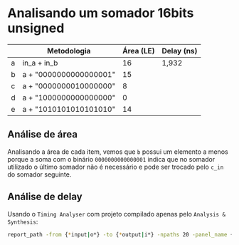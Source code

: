 # Analisando um somador 16bits unsigned

|     | Metodologia            | Área (LE) | Delay (ns) |
| --- | ---------------------- | --------- | ---------- |
| a   | in_a + in_b            | 16        | 1,932      |
| b   | a + "0000000000000001" | 15        |            |
| c   | a + "0000000010000000" | 8         |            |
| d   | a + "1000000000000000" | 0         |            |
| e   | a + "1010101010101010" | 14        |            |


## Análise de área

Analisando a área de cada item, vemos que `b` possui um elemento a menos porque a soma com o binário `0000000000000001` indica que no somador utilizado o último somador não é necessário e pode ser trocado pelo `c_in` do somador seguinte.

## Análise de delay

Usando o `Timing Analyser` com projeto compilado apenas pelo `Analysis & Synthesis`:

```bash
report_path -from {*input|o*} -to {*output|i*} -npaths 20 -panel_name {Report Path}
```


